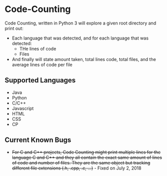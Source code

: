 # Code-Counting

Code Counting, written in Python 3 will explore a given root directory and print out:
* Each language that was detected, and for each language that was detected:
    * THe lines of code
    * Files 
* And finally will state amount taken, total lines code, total files, and the average lines of code per file

## Supported Languages

- Java
- Python 
- C/C++
- Javascript
- HTML
- CSS
- CP

## Current Known Bugs

- ~~For C and C++ projects, Code Counting might print multiple lines for the language C and C++ and they all contain the 
exact same amount of lines of code and number of files. They are the same object but tracking different file 
extensions (.h, .cpp, .c, ...)~~ - Fixed on July 2, 2018